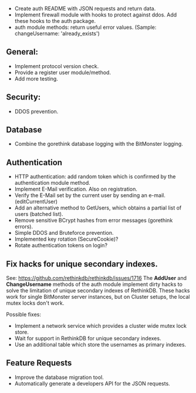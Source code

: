 - Create auth README with JSON requests and return data.
- Implement firewall module with hooks to protect against ddos. Add these hooks to the auth package.
- auth module methods: return useful error values. (Sample: changeUsername: 'already_exists')

## General:
- Implement protocol version check.
- Provide a register user module/method.
- Add more testing.

## Security:
- DDOS prevention.

## Database
- Combine the gorethink database logging with the BitMonster logging.

## Authentication
- HTTP authentication: add random token which is confirmed by the authentication module method.
- Implement E-Mail verification. Also on registration.
- Verify the E-Mail set by the current user by sending an e-mail. (editCurrentUser)
- Add an alternative method to GetUsers, which obtains a partial list of users (batched list).
- Remove sensitive BCrypt hashes from error messages (gorethink errors).
- Simple DDOS and Bruteforce prevention.
- Implemented key rotation (SecureCookie)?
- Rotate authentication tokens on login?

## Fix hacks for unique secondary indexes.
See: https://github.com/rethinkdb/rethinkdb/issues/1716
The **AddUser** and **ChangeUsername** methods of the auth module implement dirty hacks to solve the limitation of unique secondary indexes of RethinkDB. These hacks work for single BitMonster server instances, but on Cluster setups, the local mutex locks don't work.

Possible fixes:
- Implement a network service which provides a cluster wide mutex lock store.
- Wait for support in RethinkDB for unique secondary indexes.
- Use an additional table which store the usernames as primary indexes.

## Feature Requests
- Improve the database migration tool.
- Automatically generate a developers API for the JSON requests.
